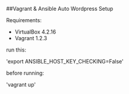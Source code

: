 ##Vagrant &amp; Ansible Auto Wordpress Setup

Requirements:

- VirtualBox 4.2.16
- Vagrant 1.2.3

run this:

'export ANSIBLE_HOST_KEY_CHECKING=False'

before running:

'vagrant up'
